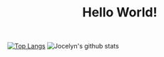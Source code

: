 <h1 align="center">Hello World!</h1>
<br/>

[![Top Langs](https://github-readme-stats.vercel.app/api/top-langs/?username=Noodulz&layout=compact)](https://github.com/anuraghazra/github-readme-stats)
![Jocelyn's github stats](https://github-readme-stats.vercel.app/api/?username=Noodulz&show_icons=true&title_color=1F75C8&icon_color=2AA410&text_color=043667&bg_color=ffffff) 

</div>
